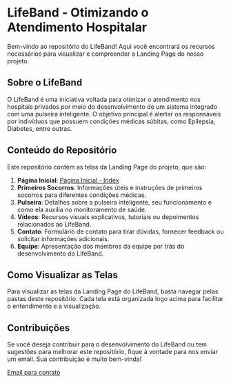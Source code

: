 # LifeBand - Otimizando o Atendimento Hospitalar

Bem-vindo ao repositório do LifeBand! Aqui você encontrará os recursos necessários para visualizar e compreender a Landing Page do nosso projeto. 

## Sobre o LifeBand

O LifeBand é uma iniciativa voltada para otimizar o atendimento nos hospitais privados por meio do desenvolvimento de um sistema integrado com uma pulseira inteligente. O objetivo principal é alertar os responsáveis por indivíduos que possuem condições médicas súbitas, como Epilepsia, Diabetes, entre outras.

## Conteúdo do Repositório

Este repositório contém as telas da Landing Page do projeto, que são:

1. **Página Inicial**:
[Página Inicial - Index](https://github.com/Life-Band/LifeBand-UX-UI/assets/111926496/b82b1634-0a30-4a27-a1e4-2a7df63446de)
3. **Primeiros Socorros**: Informações úteis e instruções de primeiros socorros para diferentes condições médicas.
4. **Pulseira**: Detalhes sobre a pulseira inteligente, seu funcionamento e como ela auxilia no monitoramento de saúde.
5. **Vídeos**: Recursos visuais explicativos, tutoriais ou depoimentos relacionados ao LifeBand.
6. **Contato**: Formulário de contato para tirar dúvidas, fornecer feedback ou solicitar informações adicionais.
7. **Equipe**: Apresentação dos membros da equipe por trás do desenvolvimento do LifeBand.

## Como Visualizar as Telas

Para visualizar as telas da Landing Page do LifeBand, basta navegar pelas pastas deste repositório. Cada tela está organizada logo acima para facilitar o entendimento e a visualização.

## Contribuições

Se você deseja contribuir para o desenvolvimento do LifeBand ou tem sugestões para melhorar este repositório, fique à vontade para nos enviar um email. Sua contribuição é muito bem-vinda!

<a href="mailto:lifeband.proa@gmail.com"> Email para contato </a>
